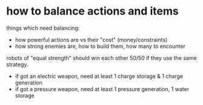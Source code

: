 # how to balance actions and items


things which need balancing:
- how powerful actions are vs their "cost" (money/constraints)
- how strong enemies are, how to build them, how many to encounter

robots of "equal strength" should win each other 50/50 if they use the same strategy.

- if got an electric weapon, need at least 1 charge storage & 1 charge generation
- if got a pressure weapon, need at least 1 pressure generation, 1 water storage

